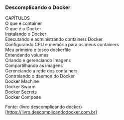 ### Descomplicando o Docker

CAPÍTULOS     
O que é container     
O que é o Docker     
Instalando o Docker     
Executando e administrando containers Docker     
Configurando CPU e memória para os meus containers     
Meu primeiro e tosco dockerfile     
Entendendo volumes    
Criando e gerenciando imagens    
Compartilhando as imagens    
Gerenciando a rede dos containers    
Controlando o daemon do Docker    
Docker Machine     
Docker Swarm     
Docker Secrets      
Docker Compose     

Fonte: (livro descomplicando docker)[https://livro.descomplicandodocker.com.br]